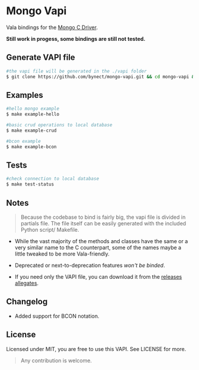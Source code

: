 # Mongo Vapi

Vala bindings for the [Mongo C Driver](https://github.com/mongodb/mongo-c-driver "mongoc driver").

**Still work in progess, some bindings are still not tested.**

## Generate VAPI file

```sh
#the vapi file will be generated in the ./vapi folder
$ git clone https://github.com/bynect/mongo-vapi.git && cd mongo-vapi && make compose
```

## Examples
```sh
#hello mongo example
$ make example-hello

#basic crud operations to local database
$ make example-crud

#bcon example
$ make example-bcon
```

## Tests

```sh
#check connection to local database
$ make test-status
```

## Notes

>Because the codebase to bind is fairly big, the vapi file is divided in partials file. The file itself can be easily generated with the included Python script/ Makefile.

- While the vast majority of the methods and classes have the same or a very similar name to the C counterpart, some of the names maybe a little tweaked to be more Vala-friendly.

- Deprecated or next-to-deprecation features _won't be binded_.

- If you need only the VAPI file, you can download it from the [releases allegates](https://github.com/bynect/mongo-vapi/releases).

## Changelog

- Added support for BCON notation.

## License
Licensed under MIT, you are free to use this VAPI. See LICENSE for more.

>Any contribution is welcome.

